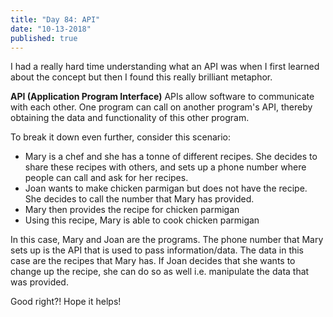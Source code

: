 ```yaml
---
title: "Day 84: API"
date: "10-13-2018"
published: true
---
```

I had a really hard time understanding what an API was when I first learned about the concept but then I found this really brilliant metaphor.

**API (Application Program Interface)**
APIs allow software to communicate with each other. One program can call on another program's API, thereby obtaining the data and functionality of this other program.

To break it down even further, consider this scenario:
- Mary is a chef and she has a tonne of different recipes. She decides to share these recipes with others, and sets up a phone number where people can call and ask for her recipes.
- Joan wants to make chicken parmigan but does not have the recipe. She decides to call the number that Mary has provided.
- Mary then provides the recipe for chicken parmigan
- Using this recipe, Mary is able to cook chicken parmigan

In this case, Mary and Joan are the programs. The phone number that Mary sets up is the API that is used to pass information/data. The data in this case are the recipes that Mary has. If Joan decides that she wants to change up the recipe, she can do so as well i.e. manipulate the data that was provided.

Good right?! Hope it helps!
